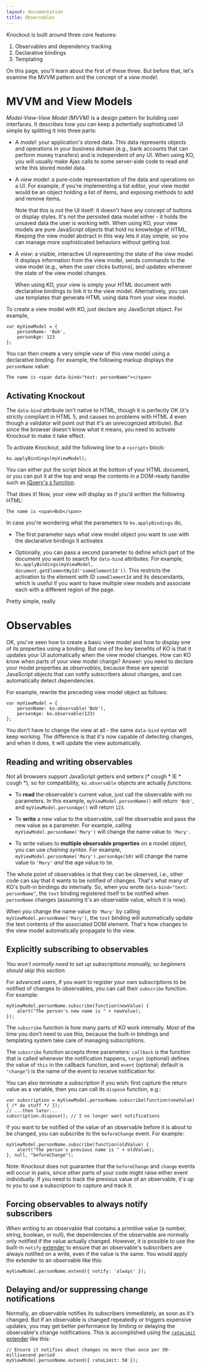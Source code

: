 ```yaml
---
layout: documentation
title: Observables
---
```


Knockout is built around three core features:

1. Observables and dependency tracking
1. Declarative bindings
1. Templating

On this page, you'll learn about the first of these three. But before that, let's examine the MVVM pattern and the concept of a *view model*.

# MVVM and View Models

*Model-View-View Model (MVVM)* is a design pattern for building user interfaces. It describes how you can keep a potentially sophisticated UI simple by splitting it into three parts:

  * A *model*: your application's stored data. This data represents objects and operations in your business domain (e.g., bank accounts that can perform money transfers) and is independent of any UI. When using KO, you will usually make Ajax calls to some server-side code to read and write this stored model data.

  * A *view model*: a pure-code representation of the data and operations on a UI. For example, if you're implementing a list editor, your view model would be an object holding a list of items, and exposing methods to add and remove items.

    Note that this is not the UI itself: it doesn't have any concept of buttons or display styles. It's not the persisted data model either - it holds the unsaved data the user is working with. When using KO, your view models are pure JavaScript objects that hold no knowledge of HTML. Keeping the view model abstract in this way lets it stay simple, so you can manage more sophisticated behaviors without getting lost.

  * A *view*: a visible, interactive UI representing the state of the view model. It displays information from the view model, sends commands to the view model (e.g., when the user clicks buttons), and updates whenever the state of the view model changes.

    When using KO, your view is simply your HTML document with declarative bindings to link it to the view model. Alternatively, you can use templates that generate HTML using data from your view model.

To create a view model with KO, just declare any JavaScript object. For example,

    var myViewModel = {
        personName: 'Bob',
        personAge: 123
    };

You can then create a very simple *view* of this view model using a declarative binding. For example, the following markup displays the `personName` value:

    The name is <span data-bind="text: personName"></span>

## Activating Knockout

The `data-bind` attribute isn't native to HTML, though it is perfectly OK (it's strictly compliant in HTML 5, and causes no problems with HTML 4 even though a validator will point out that it's an unrecognized attribute). But since the browser doesn't know what it means, you need to activate Knockout to make it take effect.

To activate Knockout, add the following line to a `<script>` block:

    ko.applyBindings(myViewModel);

You can either put the script block at the bottom of your HTML document, or you can put it at the top and wrap the contents in a DOM-ready handler such as [jQuery's `$` function](http://api.jquery.com/jQuery/#jQuery3).

That does it! Now, your view will display as if you'd written the following HTML:

    The name is <span>Bob</span>

In case you're wondering what the parameters to `ko.applyBindings` do,

* The first parameter says what view model object you want to use with the declarative bindings it activates

* Optionally, you can pass a second parameter to define which part of the document you want to search for `data-bind` attributes. For example, `ko.applyBindings(myViewModel, document.getElementById('someElementId'))`. This restricts the activation to the element with ID `someElementId` and its descendants, which is useful if you want to have multiple view models and associate each with a different region of the page.

Pretty simple, really.

# Observables

OK, you've seen how to create a basic view model and how to display one of its properties using a binding. But one of the key benefits of KO is that it updates your UI automatically when the view model changes. How can KO know when parts of your view model change? Answer: you need to declare your model properties as *observables*, because these are special JavaScript objects that can notify subscribers about changes, and can automatically detect dependencies.

For example, rewrite the preceding view model object as follows:

    var myViewModel = {
        personName: ko.observable('Bob'),
        personAge: ko.observable(123)
    };

You don't have to change the view at all - the same `data-bind` syntax will keep working. The difference is that it's now capable of detecting changes, and when it does, it will update the view automatically.

## Reading and writing observables

Not all browsers support JavaScript getters and setters (\* cough \* IE \* cough \*), so for compatibility, `ko.observable` objects are actually *functions*.

* To **read** the observable's current value, just call the observable with no parameters. In this example, `myViewModel.personName()` will return `'Bob'`, and `myViewModel.personAge()` will return `123`.

* To **write** a new value to the observable, call the observable and pass the new value as a parameter. For example, calling `myViewModel.personName('Mary')` will change the name value to `'Mary'`.

* To write values to **multiple observable properties** on a model object, you can use *chaining syntax*. For example, `myViewModel.personName('Mary').personAge(50)` will change the name value to `'Mary'` *and* the age value to `50`.

The whole point of observables is that they can be observed, i.e., other code can say that it wants to be notified of changes. That's what many of KO's built-in bindings do internally. So, when you wrote `data-bind="text: personName"`, the `text` binding registered itself to be notified when `personName` changes (assuming it's an observable value, which it is now).

When you change the name value to `'Mary'` by calling `myViewModel.personName('Mary')`, the `text` binding will automatically update the text contents of the associated DOM element. That's how changes to the view model automatically propagate to the view.

## Explicitly subscribing to observables

*You won't normally need to set up subscriptions manually, so beginners should skip this section.*

For advanced users, if you want to register your own subscriptions to be notified of changes to observables, you can call their `subscribe` function. For example:

    myViewModel.personName.subscribe(function(newValue) {
        alert("The person's new name is " + newValue);
    });

The `subscribe` function is how many parts of KO work internally. Most of the time you don't need to use this, because the built-in bindings and templating system take care of managing subscriptions.

The `subscribe` function accepts three parameters: `callback` is the function that is called whenever the notification happens, `target` (optional) defines the value of `this` in the callback function, and `event` (optional; default is `"change"`) is the name of the event to receive notification for.

You can also terminate a subscription if you wish: first capture the return value as a variable, then you can call its `dispose` function, e.g.:

    var subscription = myViewModel.personName.subscribe(function(newValue) { /* do stuff */ });
    // ...then later...
    subscription.dispose(); // I no longer want notifications

If you want to be notified of the value of an observable before it is about to be changed, you can subscribe to the `beforeChange` event. For example:

    myViewModel.personName.subscribe(function(oldValue) {
        alert("The person's previous name is " + oldValue);
    }, null, "beforeChange");
    
Note: Knockout does not guarantee that the `beforeChange` and `change` events will occur in pairs, since other parts of your code might raise either event individually. If you need to track the previous value of an observable, it's up to you to use a subscription to capture and track it.

## Forcing observables to always notify subscribers

When writing to an observable that contains a primitive value (a number, string, boolean, or null), the dependencies of the observable are normally only notified if the value actually changed. However, it is possible to use the built-in `notify` [extender](extenders.html) to ensure that an observable's subscribers are always notified on a write, even if the value is the same. You would apply the extender to an observable like this:

    myViewModel.personName.extend({ notify: 'always' });

## Delaying and/or suppressing change notifications

Normally, an observable notifies its subscribers immediately, as soon as it's changed. But if an observable is changed repeatedly or triggers expensive updates, you may get better performance by limiting or delaying the observable's change notifications. This is accomplished using the [`rateLimit` extender](rateLimit-observable.html) like this:

    // Ensure it notifies about changes no more than once per 50-millisecond period
    myViewModel.personName.extend({ rateLimit: 50 });
